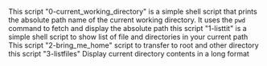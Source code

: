 This script "0-current_working_directory" is a simple shell script that prints the absolute path name of the current working directory. It uses the `pwd` command to fetch and display the absolute path
this script "1-listtit" is a simple shell script to show list of file and directories in your current path
This script "2-bring_me_home" script to transfer to root and other directory
this script "3-listfiles" Display current directory contents in a long format
